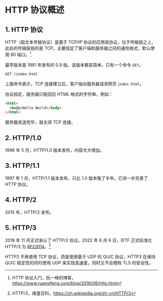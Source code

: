 # HTTP 协议概述

## 1. HTTP 协议

HTTP（超文本传输协议）是基于 TCP/IP 协议的应用层协议，位于传输层之上，此处的传输层指的是 TCP。主要规定了客户端和服务器之间的通信格式，默认使用 80 端口。[^1]

[^1]: HTTP 协议入门，阮一峰的博客，<https://www.ruanyifeng.com/blog/2016/08/http.html>

最早版本是 1991 年发布的 0.9 版。该版本极其简单，只有一个命令 `GET`。

```log
GET /index.html
```

上面命令表示，TCP 连接建立后，客户端向服务器请求网页 `index.html`。

协议规定，服务器只能回应 HTML 格式的字符串，例如：

```html
<html>
  <body>Hello World</body>
</html>
```

服务器发送完毕，就关闭 TCP 连接。

## 2. HTTP/1.0

1996 年 5 月，HTTP/1.0 版本发布，内容大大增加。

## 3. HTTP/1.1

1997 年 1 月，HTTP/1.1 版本发布，只比 1.0 版本晚了半年。它进一步完善了 HTTP 协议。

## 4. HTTP/2

2015 年，HTTP/2 发布。

## 5. HTTP/3

2018 年 11 月正式承认了 HTTP/3 协议。2022 年 6 月 6 日，IETF 正式标准化 HTTP/3 为 [RFC9114](https://datatracker.ietf.org/doc/rfc9114/)。[^2]

[^2]: HTTP/3，维基百科，<https://zh.wikipedia.org/zh-cn/HTTP/3>

HTTP3 不再使用 TCP 协议，而是使用基于 UDP 的 QUIC 协议，HTTP3 在保持 QUIC 稳定性的同时使用 UDP 来实现高速度，同时又不会牺牲 TLS 的安全性。
